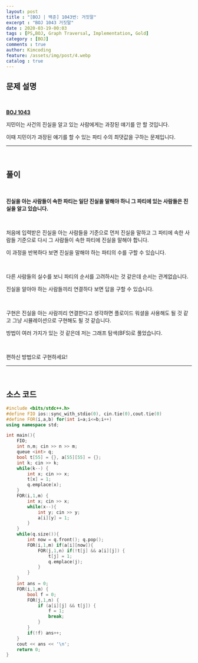```yaml
---
layout: post
title : "[BOJ | 백준] 1043번: 거짓말"
excerpt : "BOJ 1043 거짓말"
date : 2020-03-19-00:03
tags : [PS,BOJ, Graph Traversal, Implementation, Gold]
category : [BOJ]
comments : true
author: Kimcoding
feature: /assets/img/post/4.webp
catalog : true
---
```


## 문제 설명

<br/>

**[BOJ 1043](https://www.acmicpc.net/problem/1043)**

지민이는 사건의 진실을 알고 있는 사람에게는 과장된 얘기를 안 할 것입니다.

이때 지민이가 과장된 얘기를 할 수 있는 파티 수의 최댓값을 구하는 문제입니다.

---
<br/>

## 풀이

<br/>

**진실을 아는 사람들이 속한 파티는 일단 진실을 말해야 하니 그 파티에 있는 사람들은 진실을 알고 있습니다.**

<br/>

처음에 입력받은 진실을 아는 사람들을 기준으로 먼저 진실을 말하고 그 파티에 속한 사람들 기준으로 다시 그 사람들이 속한 파티에 진실을 말해야 합니다.

이 과정을 반복하다 보면 진실을 말해야 하는 파티의 수를 구할 수 있습니다.

<br/>

다른 사람들의 실수를 보니 파티의 순서를 고려하시는 것 같은데 순서는 관계없습니다.

진실을 알아야 하는 사람들끼리 연결하다 보면 답을 구할 수 있습니다.

<br/>

구현은 진실을 아는 사람끼리 연결한다고 생각하면 플로이드  워셜을 사용해도 될 것 같고 그냥 시뮬레이션으로 구현해도 될 것 같습니다.

방법이 여러 가지가 있는 것 같은데 저는 그래프 탐색(BFS)로 풀었습니다.

<br/>

편하신 방법으로 구현하세요!

---

<br/>

## <i class="fa fa-code"></i> 소스 코드

```cpp
#include <bits/stdc++.h>
#define FIO ios::sync_with_stdio(0), cin.tie(0),cout.tie(0)
#define FOR(i,a,b) for(int i=a;i<=b;i++)
using namespace std;

int main(){
    FIO;
    int n,m; cin >> n >> m;
    queue <int> q;
    bool t[55] = {}, a[55][55] = {};
    int k; cin >> k;
    while(k--) {
        int x; cin >> x;
        t[x] = 1;
        q.emplace(x);
    }
    FOR(i,1,m) {
        int x; cin >> x;
        while(x--){
            int y; cin >> y;
            a[i][y] = 1;
        }
    }
    while(q.size()){
        int now = q.front(); q.pop();
        FOR(i,1,m) if(a[i][now]){
            FOR(j,1,n) if(!t[j] && a[i][j]) {
                t[j] = 1;
                q.emplace(j);
            }
        }
    }
    int ans = 0;
    FOR(i,1,m) {
        bool f = 0;
        FOR(j,1,n) {
            if (a[i][j] && t[j]) {
                f = 1;
                break;
            }
        }
        if(!f) ans++;
    }
    cout << ans << '\n';
    return 0;
}
```